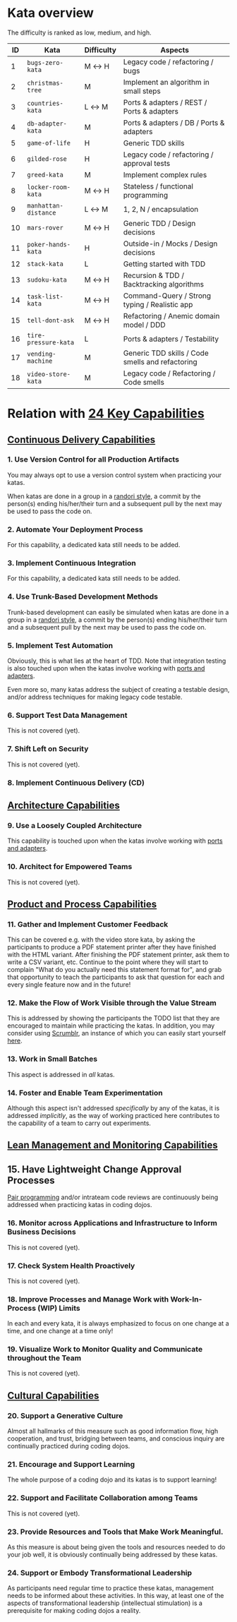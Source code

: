 # Kata overview

The difficulty is ranked as low, medium, and high.

| ID | Kata                 | Difficulty | Aspects                                             |
| -- | -------------------- | ---------- | --------------------------------------------------- |
|  1 | `bugs-zero-kata`     | M &harr; H | Legacy code / refactoring / bugs                    |
|  2 | `christmas-tree`     | M          | Implement an algorithm in small steps               |
|  3 | `countries-kata`     | L &harr; M | Ports &amp; adapters / REST / Ports &amp; adapters  |
|  4 | `db-adapter-kata`    | M          | Ports &amp; adapters / DB / Ports &amp; adapters    |
|  5 | `game-of-life`       | H          | Generic TDD skills                                  |
|  6 | `gilded-rose`        | H          | Legacy code / refactoring / approval tests          |
|  7 | `greed-kata`         | M          | Implement complex rules                             |
|  8 | `locker-room-kata`   | M &harr; H | Stateless / functional programming                  |
|  9 | `manhattan-distance` | L &harr; M | 1, 2, N / encapsulation                             |
| 10 | `mars-rover`         | M &harr; H | Generic TDD / Design decisions                      |
| 11 | `poker-hands-kata`   | H          | Outside-in / Mocks / Design decisions               |
| 12 | `stack-kata`         | L          | Getting started with TDD                            |
| 13 | `sudoku-kata`        | M &harr; H | Recursion &amp; TDD / Backtracking algorithms       |
| 14 | `task-list-kata`     | M &harr; H | Command-Query / Strong typing / Realistic app       |
| 15 | `tell-dont-ask`      | M &harr; H | Refactoring / Anemic domain model / DDD             |
| 16 | `tire-pressure-kata` | L          | Ports &amp; adapters / Testability                  |
| 17 | `vending-machine`    | M          | Generic TDD skills / Code smells and refactoring    |
| 18 | `video-store-kata`   | M          | Legacy code / Refactoring / Code smells             |

# Relation with [24 Key Capabilities](https://itrevolution.com/articles/24-key-capabilities-to-drive-improvement-in-software-delivery/)

## [Continuous Delivery Capabilities](https://itrevolution.com/articles/24-key-capabilities-to-drive-improvement-in-software-delivery/#nav-1)

### 1. Use Version Control for all Production Artifacts

You may always opt to use a version control system when practicing your katas. 

When katas are done in a group in a [randori style](https://codingdojo.org/practices/RandoriKata/), 
a commit by the person(s) ending his/her/their turn and a subsequent pull by the next may be used to
pass the code on.

### 2. Automate Your Deployment Process

For this capability, a dedicated kata still needs to be added.

### 3. Implement Continuous Integration

For this capability, a dedicated kata still needs to be added.

### 4. Use Trunk-Based Development Methods

Trunk-based development can easily be simulated when katas are done 
in a group in a [randori style](https://codingdojo.org/practices/RandoriKata/), 
a commit by the person(s) ending his/her/their turn and a subsequent pull 
by the next may be used to pass the code on.

### 5. Implement Test Automation

Obviously, this is what lies at the heart of TDD. 
Note that integration testing is also touched upon when the katas
involve working with 
[ports and adapters](https://alistair.cockburn.us/hexagonal-architecture/).

Even more so, many katas address the subject of creating a testable design,
and/or address techniques for making legacy code testable.

### 6. Support Test Data Management

This is not covered (yet).

### 7. Shift Left on Security

This is not covered (yet).

### 8. Implement Continuous Delivery (CD)

## [Architecture Capabilities](https://itrevolution.com/articles/24-key-capabilities-to-drive-improvement-in-software-delivery/#nav-2)

### 9. Use a Loosely Coupled Architecture

This capability is touched upon when the katas
involve working with 
[ports and adapters](https://alistair.cockburn.us/hexagonal-architecture/).

### 10. Architect for Empowered Teams

This is not covered (yet).

## [Product and Process Capabilities](https://itrevolution.com/articles/24-key-capabilities-to-drive-improvement-in-software-delivery/#nav-3)

### 11. Gather and Implement Customer Feedback

This can be covered e.g. with the video store kata, by asking the participants
to produce a PDF statement printer after they have finished with the HTML variant.
After finishing the PDF statement printer, ask them to write a CSV variant, etc.
Continue to the point where they will start to complain "What do you actually need
this statement format for", and grab that opportunity to teach the participants to
ask that question for each and every single feature now and in the future!

### 12. Make the Flow of Work Visible through the Value Stream

This is addressed by showing the participants the TODO list that they are encouraged
to maintain while practicing the katas. In addition, you may consider using 
[Scrumblr](https://github.com/aliasaria/scrumblr), an instance of which you can 
easily start yourself [here](https://replit.com/@zwh/Scrumblr).

### 13. Work in Small Batches

This aspect is addressed in _all_ katas.

### 14. Foster and Enable Team Experimentation 

Although this aspect isn't addressed _specifically_ by any of the katas, it is
addressed _implicitly_, as the way of working practiced here contributes to
the capability of a team to carry out experiments.

## [Lean Management and Monitoring Capabilities](https://itrevolution.com/articles/24-key-capabilities-to-drive-improvement-in-software-delivery/#nav-4)

## 15. Have Lightweight Change Approval Processes

[Pair programming](https://martinfowler.com/articles/on-pair-programming.html) and/or 
intrateam code reviews are continuously being addressed when practicing katas in coding dojos. 

### 16. Monitor across Applications and Infrastructure to Inform Business Decisions

This is not covered (yet).

### 17. Check System Health Proactively

This is not covered (yet).

### 18. Improve Processes and Manage Work with Work-In-Process (WIP) Limits

In each and every kata, it is always emphasized to focus on one change at a time,
and one change at a time only!

### 19. Visualize Work to Monitor Quality and Communicate throughout the Team

This is not covered (yet).

## [Cultural Capabilities](https://itrevolution.com/articles/24-key-capabilities-to-drive-improvement-in-software-delivery/#nav-5)

### 20. Support a Generative Culture

Almost all hallmarks of this measure such as good information flow, high cooperation, and trust, 
bridging between teams, and conscious inquiry are continually practiced during coding dojos.

### 21. Encourage and Support Learning

The whole purpose of a coding dojo and its katas is to support learning!

### 22. Support and Facilitate Collaboration among Teams

This is not covered (yet).

### 23. Provide Resources and Tools that Make Work Meaningful.

As this measure is about being given the tools and resources needed to do your job well,
it is obviously continually being addressed by these katas.

### 24. Support or Embody Transformational Leadership

As participants need regular time to practice these katas, management needs to be
informed about these activities. In this way, at least one of the aspects of transformational
leadership (intellectual stimulation) is a prerequisite for making coding dojos a reality. 
